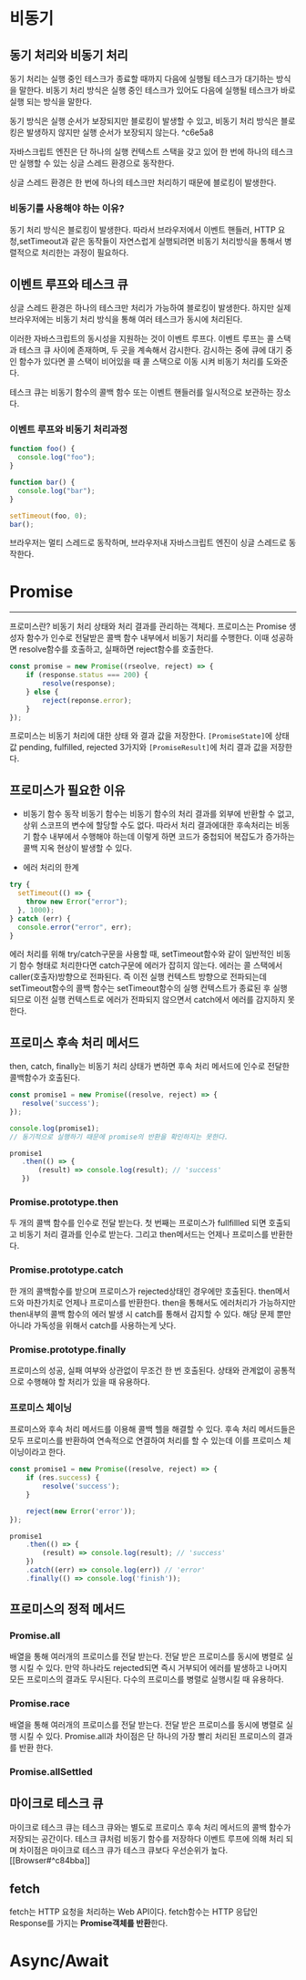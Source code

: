 # 비동기

## 동기 처리와 비동기 처리

동기 처리는 실행 중인 테스크가 종료할 때까지 다음에 실행될 테스크가 대기하는 방식을 말한다. 비동기 처리 방식은 실행 중인 테스크가 있어도 다음에 실행될 테스크가 바로 실행 되는 방식을 말한다.

동기 방식은 실행 순서가 보장되지만 블로킹이 발생할 수 있고, 비동기 처리 방식은 블로킹은 발생하지 않지만 실행 순서가 보장되지 않는다. ^c6e5a8

자바스크립트 엔진은 단 하나의 실행 컨텍스트 스택을 갖고 있어 한 번에 하나의 테스크만 실행할 수 있는 싱글 스레드 환경으로 동작한다.

싱글 스레드 환경은 한 번에 하나의 테스크만 처리하기 때문에 블로킹이 발생한다.

### 비동기를 사용해야 하는 이유?

동기 처리 방식은 블로킹이 발생한다. 따라서 브라우저에서 이벤트 핸들러, HTTP 요청,setTimeout과 같은 동작들이 자연스럽게 실행되려면 비동기 처리방식을 통해서 병렬적으로 처리한는 과정이 필요하다.

## 이벤트 루프와 테스크 큐

싱글 스레드 환경은 하나의 테스크만 처리가 가능하여 블로킹이 발생한다.
하지만 실제 브라우저에는 비동기 처리 방식을 통해 여러 테스크가 동시에 처리된다.

이러한 자바스크립트의 동시성을 지원하는 것이 이벤트 루프다. 이벤트 루프는 콜 스택과 테스크 큐 사이에 존재하며, 두 곳을 계속해서 감시한다.
감시하는 중에 큐에 대기 중인 함수가 있다면 콜 스택이 비어있을 때 콜 스택으로 이동 시켜 비동기 처리를 도와준다.

테스크 큐는 비동기 함수의 콜백 함수 또는 이벤트 핸들러를 일시적으로 보관하는 장소다.

### 이벤트 루프와 비동기 처리과정

```js
function foo() {
  console.log("foo");
}

function bar() {
  console.log("bar");
}

setTimeout(foo, 0);
bar();
```

브라우저는 멀티 스레드로 동작하며, 브라우저내 자바스크립트 엔진이 싱글 스레드로 동작한다.

# Promise
---
프로미스란? 비동기 처리 상태와 처리 결과를 관리하는 객체다.
프로미스는 Promise 생성자 함수가 인수로 전달받은 콜백 함수 내부에서 비동기 처리를 수행한다.
이때 성공하면 resolve함수를 호출하고, 실패하면 reject함수를 호출한다.
```js
const promise = new Promise((rseolve, reject) => {
	if (response.status === 200) {
		resolve(response);
	} else {
		reject(reponse.error);
	}
});
```
프로미스는 비동기 처리에 대한 상태 와 결과 값을 저장한다.
`[PromiseState]`에 상태 값 pending, fulfilled, rejected 3가지와 `[PromiseResult]`에 처리 결과 값을 저장한다.

## 프로미스가 필요한 이유
- 비동기 함수 동작
  비동기 함수는 비동기 함수의 처리 결과를 외부에 반환할 수 없고, 상위 스코프의 변수에 할당할 수도 없다.
  따라서 처리 결과에대한 후속처리는 비동기 함수 내부에서 수행해야 하는데 이렇게 하면 코드가 중첩되어 복잡도가 증가하는 콜백 지옥 현상이 발생할 수 있다.

- 에러 처리의 한계
```js
try {
  setTimeout(() => {
    throw new Error("error");
  }, 1000);
} catch (err) {
  console.error("error", err);
}
```

에러 처리를 위해 try/catch구문을 사용할 때, setTimeout함수와 같이 일반적인 비동기 함수 형태로 처리한다면 catch구문에 에러가 잡히지 않는다.
에러는 콜 스택에서 caller(호출자)방향으로 전파된다. 즉 이전 실행 컨텍스트 방향으로 전파되는데 setTimeout함수의 콜백 함수는 setTimeout함수의 실행 컨텍스트가 종료된 후 실행 되므로 이전 실행 컨텍스트로 에러가 전파되지 않으면서 catch에서 에러를 감지하지 못한다.

## 프로미스 후속 처리 메서드
 then, catch, finally는 비동기 처리 상태가 변하면 후속 처리 메서드에 인수로 전달한 콜백함수가 호출된다.
 ```js
const promise1 = new Promise((resolve, reject) => {
	resolve('success');
});

console.log(promise1); 
// 동기적으로 실행하기 때문에 promise의 반환을 확인하지는 못한다.

promise1
	.then(() => {
		(result) => console.log(result); // 'success'
	})

```
### Promise.prototype.then
두 개의 콜백 함수를 인수로 전달 받는다. 첫 번째는 프로미스가 fullfillled 되면 호출되고 비동기 처리 결과를 인수로 받는다.
그리고 then메서드는 언제나 프로미스를 반환한다.

### Promise.prototype.catch
한 개의 콜백함수를 받으며 프로미스가 rejected상태인 경우에만 호출된다.
then메서드와 마찬가치로 언제나 프로미스를 반환한다.
then을 통해서도 에러처리가 가능하지만 then내부의 콜백 함수의 에러 발생 시 catch를 통해서 감지할 수 있다.
해당 문제 뿐만 아니라 가독성을 위해서 catch를 사용하는게 낫다.

### Promise.prototype.finally
프로미스의 성공, 실패 여부와 상관없이 무조건 한 번 호출된다. 상태와 관계없이 공통적으로 수행해야 할 처리가 있을 때 유용하다.

### 프로미스 체이닝
프로미스와 후속 처리 메서드를 이용해 콜백 헬을 해결할 수 있다.
후속 처리 메서드들은 모두 프로미스를 반환하여 연속적으로 연결하여 처리를 할 수 있는데 이를 프로미스 체이닝이라고 한다.
```js
const promise1 = new Promise((resolve, reject) => {
	if (res.success) {
		resolve('success');
	}

	reject(new Error('error'));
});

promise1
	.then(() => {
		(result) => console.log(result); // 'success'
	})
	.catch((err) => console.log(err)) // 'error'
	.finally(() => console.log('finish'));

```

## 프로미스의 정적 메서드

### Promise.all
배열을 통해 여러개의 프로미스를 전달 받는다. 전달 받은 프로미스를 동시에 병렬로 실행 시킬 수 있다.
만약 하나라도 rejected되면 즉시 거부되어 에러를 발생하고 나머지 모든 프로미스의 결과도 무시된다.
다수의 프로미스를 병렬로 실행시킬 때 유용하다.

### Promise.race
배열을 통해 여러개의 프로미스를 전달 받는다. 전달 받은 프로미스를 동시에 병렬로 실행 시킬 수 있다.
Promise.all과 차이점은 단 하나의 가장 빨리 처리된 프로미스의 결과를 반환 한다.

### Promise.allSettled





## 마이크로 테스크 큐
마이크로 테스크 큐는 테스크 큐와는 별도로 프로미스 후속 처리 메서드의 콜백 함수가 저장되는 공간이다.
테스크 큐처럼 비동기 함수를 저장하다 이벤트 루프에 의해 처리 되며 차이점은 마이크로 테스크 큐가 테스크 큐보다 우선순위가 높다.
[[Browser#^c84bba]]

## fetch
fetch는 HTTP 요청을 처리하는 Web API이다.
fetch함수는 HTTP 응답인 Response를 가지는 **Promise객체를 반환**한다.

# Async/Await
